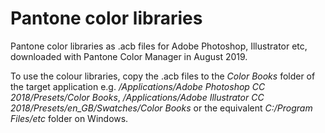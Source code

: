 # Pantone color libraries

Pantone color libraries as .acb files for Adobe Photoshop, Illustrator etc, downloaded with Pantone Color Manager in August 2019.

To use the colour libraries, copy the .acb files to the *Color Books* folder of the target application e.g. */Applications/Adobe Photoshop CC 2018/Presets/Color Books*, */Applications/Adobe Illustrator CC 2018/Presets/en_GB/Swatches/Color Books* or the equivalent *C:/Program Files/etc* folder on Windows.
